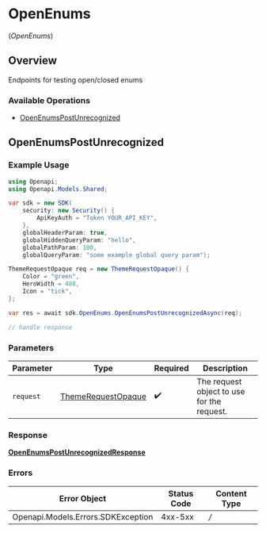 # OpenEnums
(*OpenEnums*)

## Overview

Endpoints for testing open/closed enums

### Available Operations

* [OpenEnumsPostUnrecognized](#openenumspostunrecognized)

## OpenEnumsPostUnrecognized

### Example Usage

```csharp
using Openapi;
using Openapi.Models.Shared;

var sdk = new SDK(
    security: new Security() {
        ApiKeyAuth = "Token YOUR_API_KEY",
    },
    globalHeaderParam: true,
    globalHiddenQueryParam: "hello",
    globalPathParam: 100,
    globalQueryParam: "some example global query param");

ThemeRequestOpaque req = new ThemeRequestOpaque() {
    Color = "green",
    HeroWidth = 480,
    Icon = "tick",
};

var res = await sdk.OpenEnums.OpenEnumsPostUnrecognizedAsync(req);

// handle response
```



### Parameters

| Parameter                                                       | Type                                                            | Required                                                        | Description                                                     |
| --------------------------------------------------------------- | --------------------------------------------------------------- | --------------------------------------------------------------- | --------------------------------------------------------------- |
| `request`                                                       | [ThemeRequestOpaque](../../Models/Shared/ThemeRequestOpaque.md) | :heavy_check_mark:                                              | The request object to use for the request.                      |


### Response

**[OpenEnumsPostUnrecognizedResponse](../../Models/Operations/OpenEnumsPostUnrecognizedResponse.md)**
### Errors

| Error Object                       | Status Code                        | Content Type                       |
| ---------------------------------- | ---------------------------------- | ---------------------------------- |
| Openapi.Models.Errors.SDKException | 4xx-5xx                            | */*                                |
